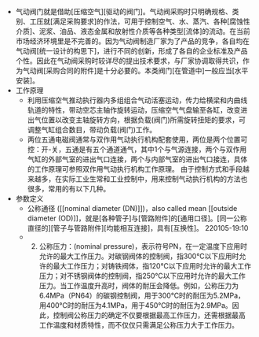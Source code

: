 - 气动阀门就是借助[压缩空气][驱动的阀门]。气动阀采购时只明确规格、类别、工压就[满足采购要求]的作法，可用于控制空气、水、蒸汽、各种[腐蚀性介质]、泥浆、油品、液态金属和放射性介质等各种类型[流体]的流动。在当前市场经济环境里是不完善的。因为气动阀制造厂家为了产品的竞争，各自均在气动阀[统一设计的构思下]，进行不同的创新，形成了各自的企业标准及产品个性。因此在气动阀采购时较详尽的提出技术要求，与厂家协调取得共识，作为气动阀[采购合同的附件]是十分必要的。本类阀门[在管道中]一般应当[水平安装]。
- 工作原理
    - 利用压缩空气推动执行器内多组组合气动活塞运动，传力给横梁和内曲线轨道的特性，带动空芯主轴作旋转运动，压缩空气气盘输至各缸，改变进出气位置以改变主轴旋转方向，根据负载(阀门)所需旋转扭矩的要求，可调整气缸组合数目，带动负载(阀门)工作。
    - 两位五通电磁阀通常与双作用气动执行机构配套使用，两位是两个位置可控：开-关，五通是有五个通道通气，其中1个与气源连接，两个与双作用气缸的外部气室的进出气口连接，两个与内部气室的进出气口接连，具体的工作原理可参照双作用气动执行机构工作原理。 由于控制方式和手段越来越多，在实际工业生常和工业控制中，用来控制气动执行机构的方法也很多，常用的有以下几种。
- 参数定义
    - 公称通径 ([[nominal diameter (DN)]])，also called mean [[outside diameter (OD)]]，就是[各种管子]与[管路附件]的[通用口径]。[同一公称直径的][管子与管路附件][均能相互连接]，具有[互换性]。
220105-19:10
    - 2. 公称压力：(nominal pressure)，表示符号PN，在一定温度下应用时允许的最大工作压力。对碳钢阀体的控制阀，指300℃以下应用时允许的最大工作压力；对铸铁阀体，指120℃以下应用时允许的最大工作压力；对不锈钢阀体的控制阀，指250℃以下应用时允许的最大工作压力。当工作温度升高时，阀体的耐压会降低。例如，公称压力为6.4MPa（PN64）的碳钢控制阀，用于300℃时的耐压为5.2MPa，用400℃时的耐压为4.1MPa，用于450℃时的耐压为2.9MPa。因此，控制阀公称压力的确定不仅要根据最高工作压力，还需根据最高工作温度和材质特性，而不仅仅只需满足公称压力大于工作压力。
